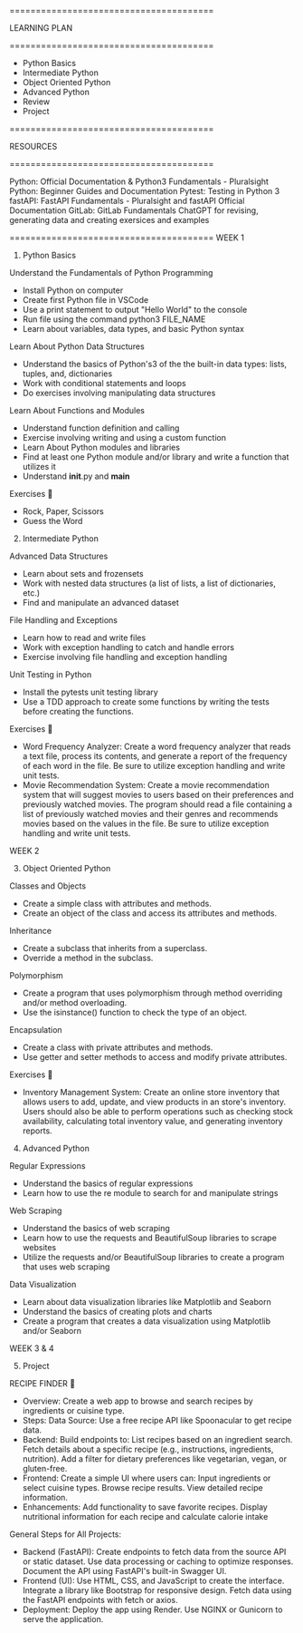 =======================================

LEARNING PLAN

=======================================

- Python Basics
- Intermediate Python
- Object Oriented Python
- Advanced Python
- Review
- Project

=======================================

RESOURCES

=======================================

Python: Official Documentation & Python3 Fundamentals - Pluralsight
Python: Beginner Guides and Documentation
Pytest: Testing in Python 3
fastAPI: FastAPI Fundamentals - Pluralsight and fastAPI Official Documentation
GitLab: GitLab Fundamentals
ChatGPT for revising, generating data and creating exersices and examples

=======================================
WEEK 1

1. Python Basics

Understand the Fundamentals of Python Programming

- Install Python on computer
- Create first Python file in VSCode
- Use a print statement to output "Hello World" to the console
- Run file using the command python3 FILE_NAME
- Learn about variables, data types, and basic Python syntax

Learn About Python Data Structures

- Understand the basics of Python's3 of the the built-in data types: lists, tuples, and, dictionaries
- Work with conditional statements and loops
- Do exercises involving manipulating data structures

Learn About Functions and Modules

- Understand function definition and calling
- Exercise involving writing and using a custom function
- Learn About Python modules and libraries
- Find at least one Python module and/or library and write a function that utilizes it
- Understand **init**.py and **main**

Exercises 🔨

- Rock, Paper, Scissors
- Guess the Word

2. Intermediate Python

Advanced Data Structures

- Learn about sets and frozensets
- Work with nested data structures (a list of lists, a list of dictionaries, etc.)
- Find and manipulate an advanced dataset

File Handling and Exceptions

- Learn how to read and write files
- Work with exception handling to catch and handle errors
- Exercise involving file handling and exception handling

Unit Testing in Python

- Install the pytests unit testing library
- Use a TDD approach to create some functions by writing the tests before creating the functions.

Exercises 🔨

- Word Frequency Analyzer: Create a word frequency analyzer that reads a text file, process its contents, and generate a report of the frequency of each word in the file. Be sure to utilize exception handling and write unit tests.
- Movie Recommendation System: Create a movie recommendation system that will suggest movies to users based on their preferences and previously watched movies. The program should read a file containing a list of previously watched movies and their genres and recommends movies based on the values in the file. Be sure to utilize exception handling and write unit tests.

WEEK 2

3. Object Oriented Python

Classes and Objects

- Create a simple class with attributes and methods.
- Create an object of the class and access its attributes and methods.

Inheritance

- Create a subclass that inherits from a superclass.
- Override a method in the subclass.

Polymorphism

- Create a program that uses polymorphism through method overriding and/or method overloading.
- Use the isinstance() function to check the type of an object.

Encapsulation

- Create a class with private attributes and methods.
- Use getter and setter methods to access and modify private attributes.

Exercises 🔨

- Inventory Management System: Create an online store inventory that allows users to add, update, and view products in an store's inventory. Users should also be able to perform operations such as checking stock availability, calculating total inventory value, and generating inventory reports.

4. Advanced Python

Regular Expressions

- Understand the basics of regular expressions
- Learn how to use the re module to search for and manipulate strings

Web Scraping

- Understand the basics of web scraping
- Learn how to use the requests and BeautifulSoup libraries to scrape websites
- Utilize the requests and/or BeautifulSoup libraries to create a program that uses web scraping

Data Visualization

- Learn about data visualization libraries like Matplotlib and Seaborn
- Understand the basics of creating plots and charts
- Create a program that creates a data visualization using Matplotlib and/or Seaborn

WEEK 3 & 4

5.  Project

RECIPE FINDER 🍔

- Overview:
  Create a web app to browse and search recipes by ingredients or cuisine type.
- Steps:
  Data Source: Use a free recipe API like Spoonacular to get recipe data.
- Backend:
  Build endpoints to:
  List recipes based on an ingredient search.
  Fetch details about a specific recipe (e.g., instructions, ingredients, nutrition).
  Add a filter for dietary preferences like vegetarian, vegan, or gluten-free.
- Frontend:
  Create a simple UI where users can:
  Input ingredients or select cuisine types.
  Browse recipe results.
  View detailed recipe information.
- Enhancements:
  Add functionality to save favorite recipes.
  Display nutritional information for each recipe and calculate calorie intake

General Steps for All Projects:

- Backend (FastAPI):
  Create endpoints to fetch data from the source API or static dataset.
  Use data processing or caching to optimize responses.
  Document the API using FastAPI's built-in Swagger UI.
- Frontend (UI):
  Use HTML, CSS, and JavaScript to create the interface.
  Integrate a library like Bootstrap for responsive design.
  Fetch data using the FastAPI endpoints with fetch or axios.
- Deployment:
  Deploy the app using Render.
  Use NGINX or Gunicorn to serve the application.
